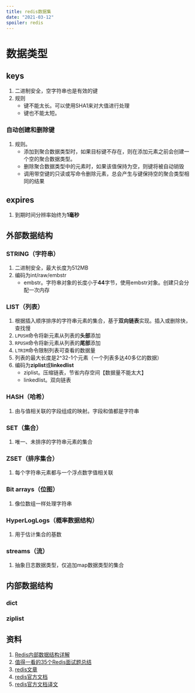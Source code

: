```yaml
---
title: redis数据集
date: "2021-03-12"
spoiler: redis
---
```


# 数据类型

## keys

1. 二进制安全，空字符串也是有效的键
2. 规则
    - 键不能太长。可以使用SHA1来对大值进行处理
    - 键也不能太短。

### 自动创建和删除键
1. 规则。
    - 添加到聚合数据类型时，如果目标键不存在，则在添加元素之前会创建一个空的聚合数据类型。
    - 删除聚合数据类型中的元素时，如果该值保持为空，则键将被自动销毁
    - 调用带空键的只读或写命令删除元素，总会产生与键保持空的聚合类型相同的结果

## expires

1. 到期时间分辨率始终为**1毫秒**

## 外部数据结构

### STRING（字符串）

1. 二进制安全，最大长度为512MB
2. 编码为int/raw/embstr
    - embstr。字符串对象的长度小于**44**字节，使用embstr对象。创建只会分配一次内存

### LIST（列表）

1. 根据插入顺序排序的字符串元素的集合，基于**双向链表**实现。插入或删除快，查找慢
2. `LPUSH`命令将新元素从列表的**头部**添加
3. `RPUSH`命令将新元素从列表的**尾部**添加
4. `LTRIM`命令限制列表可查看的数据量
5. 列表的最大长度是2^32-1个元素（一个列表多达40多亿的数据）
5. 编码为**ziplist**或**linkedlist**
    - ziplist。压缩链表，节省内存空间【数据量不能太大】
    - linkedlist。双向链表


### HASH（哈希）

1. 由与值相关联的字段组成的映射。字段和值都是字符串

### SET（集合）

1. 唯一、未排序的字符串元素的集合

### ZSET（排序集合）

1. 每个字符串元素都与一个浮点数字值相关联

### Bit arrays（位图）

1. 像位数组一样处理字符串

### HyperLogLogs（概率数据结构）

1. 用于估计集合的基数

### streams（流）

1. 抽象日志数据类型，仅追加map数据类型的集合

## 内部数据结构

### dict

### ziplist

## 资料

1. [Redis内部数据结构详解](http://zhangtielei.com/posts/blog-redis-dict.html)
2. [值得一看的35个Redis面试题总结](https://segmentfault.com/a/1190000022381177)
3. [redis文章](https://www.cnblogs.com/shoshana-kong/tag/redis/)
4. [redis官方文档](https://redis.io/topics/data-types-intro)
5. [redis官方文档译文](http://ifeve.com/redis-data-types/)
